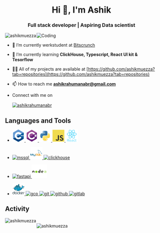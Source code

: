 <h1 align="center">Hi 👋, I'm Ashik</h1>
<h3 align="center">Full stack developer | Aspiring Data scientist</h3>

<img align="right" alt="Coding" width="400" src="https://camo.githubusercontent.com/5ddf73ad3a205111cf8c686f687fc216c2946a75005718c8da5b837ad9de78c9/68747470733a2f2f7468756d62732e6766796361742e636f6d2f4576696c4e657874446576696c666973682d736d616c6c2e676966">

<p align="left"> <img src="https://komarev.com/ghpvc/?username=ashikmuezza&label=Profile%20views&color=0e75b6&style=flat" alt="ashikmuezza" /> </p>

- 🔭 I’m currently werkstudent at [Bitscrunch](https://bitscrunch.com/)

- 🌱 I’m currently learning **ClickHouse, Typescript, React UI kit & Tesorflow**

- 👨‍💻 All of my projects are available at [https://github.com/ashikmuezza?tab=repositories](https://github.com/ashikmuezza?tab=repositories)

- 📫 How to reach me **ashikrahumanabr@gmail.com**

- Connect with me on <p align="left">
<a href="https://linkedin.com/in/ashikrahumanabr" target="blank"><img align="center" src="https://raw.githubusercontent.com/rahuldkjain/github-profile-readme-generator/master/src/images/icons/Social/linked-in-alt.svg" alt="ashikrahumanabr" height="30" width="40" /></a>
</p>

<div>
 
## Languages and Tools 
<p align="left">
 
 - <a href="https://www.w3schools.com/cpp/" target="_blank" rel="noreferrer"> <img src="https://raw.githubusercontent.com/devicons/devicon/master/icons/cplusplus/cplusplus-original.svg" alt="cplusplus" width="40" height="40"/> </a> <a href="https://www.w3schools.com/cs/" target="_blank" rel="noreferrer"> <img src="https://raw.githubusercontent.com/devicons/devicon/master/icons/csharp/csharp-original.svg" alt="csharp" width="40" height="40"/> </a>  <a href="https://www.python.org" target="_blank" rel="noreferrer"> <img src="https://raw.githubusercontent.com/devicons/devicon/master/icons/python/python-original.svg" alt="python" width="40" height="40"/><a href="https://developer.mozilla.org/en-US/docs/Web/JavaScript" target="_blank" rel="noreferrer"> <img src="https://raw.githubusercontent.com/devicons/devicon/master/icons/javascript/javascript-original.svg" alt="javascript" width="40" height="40"/> </a></a> <a href="https://reactjs.org/" target="_blank" rel="noreferrer"> <img src="https://raw.githubusercontent.com/devicons/devicon/master/icons/react/react-original-wordmark.svg" alt="react" width="40" height="40"/> </a> 
  
- <a href="https://www.microsoft.com/en-us/sql-server" target="_blank" rel="noreferrer"> <img src="https://www.svgrepo.com/show/303229/microsoft-sql-server-logo.svg" alt="mssql" width="40" height="40"/> </a><a href="https://www.mysql.com/" target="_blank" rel="noreferrer"> <img src="https://raw.githubusercontent.com/devicons/devicon/master/icons/mysql/mysql-original-wordmark.svg" alt="mysql" width="40" height="40"/> </a><a href="[https://nodejs.org](https://clickhouse.com/)" target="_blank" rel="noreferrer"> <img src="https://global-uploads.webflow.com/604a2f667b2fcefbc095bfc8/6253d9ae3eecda358e6d938b_clickhouse.png" alt="clickhouse" width="120" height="40"/> </a>  
  
  
- <a href="https://fastapi.tiangolo.com/" target="_blank" rel="noreferrer"> <img src="https://testdriven.io/static/images/tools/fastapi.svg" alt="fastapi" width="80" height="40"/> </a> <a href="https://nodejs.org" target="_blank" rel="noreferrer"> <img src="https://raw.githubusercontent.com/devicons/devicon/master/icons/nodejs/nodejs-original-wordmark.svg" alt="nodejs" width="50" height="45"/> </a>
  
- <a href="https://www.docker.com/" target="_blank" rel="noreferrer"> <img src="https://raw.githubusercontent.com/devicons/devicon/master/icons/docker/docker-original-wordmark.svg" alt="docker" width="40" height="40"/> </a><a href="https://cloud.google.com" target="_blank" rel="noreferrer"> <img src="https://www.vectorlogo.zone/logos/google_cloud/google_cloud-icon.svg" alt="gcp" width="40" height="40"/> </a> <a href="https://git-scm.com/" target="_blank" rel="noreferrer"> <img src="https://www.vectorlogo.zone/logos/git-scm/git-scm-icon.svg" alt="git" width="40" height="40"/> </a> <a href="https://github.com/" target="_blank" rel="noreferrer"> <img src="https://github.githubassets.com/images/modules/logos_page/GitHub-Mark.png" alt="github" width="40" height="40"/> </a> <a href="https://gitlab.com/" target="_blank" rel="noreferrer"> <img src="https://gitlab.com/uploads/-/system/project/avatar/278964/project_avatar.png?width=64" alt="gitlab" width="40" height="40"/> </a> 
  	
</p>

## Activity
<p>
<img align="left" width="400"  src="https://github-readme-stats.vercel.app/api?username=ashikmuezza&show_icons=true&locale=en" alt="ashikmuezza" />&nbsp;
<img align="right" width="400"  src="https://github-readme-streak-stats.herokuapp.com/?user=ashikmuezza&" alt="ashikmuezza" />
</p>
